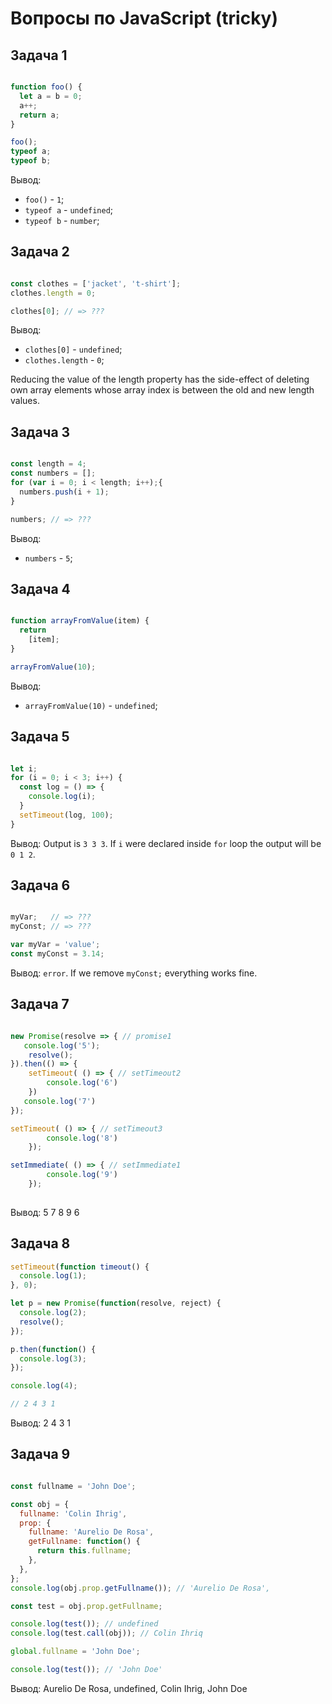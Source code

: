 # Вопросы по JavaScript (tricky)

## Задача 1

```javascript

function foo() {
  let a = b = 0;
  a++;
  return a;
}

foo();
typeof a; 
typeof b; 

```

Вывод:

- `foo()` - `1`;
- `typeof a` - `undefined`;
- `typeof b` - `number`;

## Задача 2

```javascript

const clothes = ['jacket', 't-shirt'];
clothes.length = 0;

clothes[0]; // => ???

```

Вывод:

- `clothes[0]` - `undefined`;
- `clothes.length` - `0`;

Reducing the value of the length property has the side-effect of deleting own array elements whose array 
index is between the old and new length values.

## Задача 3

```javascript

const length = 4;
const numbers = [];
for (var i = 0; i < length; i++);{
  numbers.push(i + 1);
}

numbers; // => ???

```

Вывод:

- `numbers` - `5`;

## Задача 4

```javascript

function arrayFromValue(item) {
  return
    [item];
}

arrayFromValue(10);

```

Вывод:

- `arrayFromValue(10)` - `undefined`;

## Задача 5

```javascript

let i;
for (i = 0; i < 3; i++) {
  const log = () => {
    console.log(i);
  }
  setTimeout(log, 100);
}

```

Вывод: Output is `3 3 3`. If `i` were declared inside `for` loop the output will be `0 1 2`.

## Задача 6

```javascript

myVar;   // => ???
myConst; // => ???

var myVar = 'value';
const myConst = 3.14;

```
Вывод: `error`. If we remove `myConst;` everything works fine.

## Задача 7

```javascript

new Promise(resolve => { // promise1
   console.log('5');
	resolve();
}).then(() => {
	setTimeout( () => { // setTimeout2
		console.log('6')	
	})
   console.log('7')
});

setTimeout( () => { // setTimeout3
        console.log('8')    
    });

setImmediate( () => { // setImmediate1
        console.log('9')    
    });
    

```

Вывод: 5 7 8 9 6

## Задача 8

```javascript
setTimeout(function timeout() {
  console.log(1);
}, 0);

let p = new Promise(function(resolve, reject) {
  console.log(2);
  resolve();
});

p.then(function() {
  console.log(3);
});

console.log(4);

// 2 4 3 1

```
Вывод: 2 4 3 1

## Задача 9

```javascript

const fullname = 'John Doe';

const obj = {
  fullname: 'Colin Ihrig',
  prop: {
    fullname: 'Aurelio De Rosa',
    getFullname: function() {
      return this.fullname;
    },
  },
};
console.log(obj.prop.getFullname()); // 'Aurelio De Rosa',

const test = obj.prop.getFullname;

console.log(test()); // undefined
console.log(test.call(obj)); // Colin Ihriq

global.fullname = 'John Doe';

console.log(test()); // 'John Doe'

```

Вывод: Aurelio De Rosa, undefined, Colin Ihrig, John Doe
